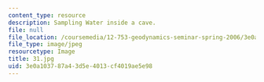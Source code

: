 ```yaml
---
content_type: resource
description: Sampling Water inside a cave.
file: null
file_location: /coursemedia/12-753-geodynamics-seminar-spring-2006/3e0a103787a43d5e4013cf4019ae5e98_31.jpg
file_type: image/jpeg
resourcetype: Image
title: 31.jpg
uid: 3e0a1037-87a4-3d5e-4013-cf4019ae5e98
---
```

